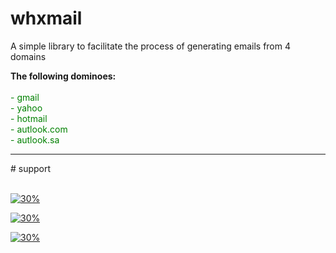 # whxmail

<p>A simple library to facilitate the process of generating emails from 4 domains </p>
<strong>The following dominoes: </strong> <br><br>
<span style="color: green;">
- gmail <br>
- yahoo<br>
- hotmail<br>
- autlook.com<br>
- autlook.sa<br>
</span>
</p>
<hr>
# support <br>
<br>

[![30%](https://img.shields.io/badge/account%20-%20telegram-blue)](https://t.me/iiwiw)

[![30%](https://img.shields.io/badge/channel-intelegram-yellow)](https://t.me/professional_school)

[![30%](https://img.shields.io/badge/subscribe%20-%20instagram-red)](https://instagram.com/rhp.2)
